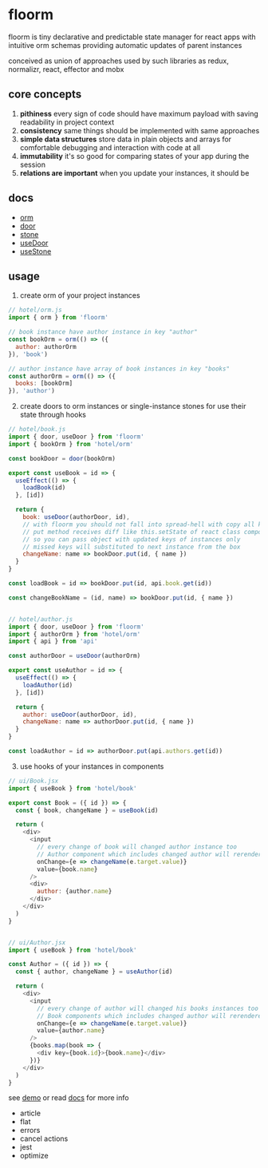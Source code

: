 # floorm

floorm is tiny declarative and predictable state manager for react apps with intuitive orm schemas providing automatic updates of parent instances

conceived as union of approaches used by such libraries as redux, normalizr, react, effector and mobx

## core concepts

1. **pithiness** every sign of code should have maximum payload with saving readability in project context
2. **consistency** same things should be implemented with same approaches
3. **simple data structures** store data in plain objects and arrays for comfortable debugging and interaction with code at all
4. **immutability** it's so good for comparing states of your app during the session
5. **relations are important** when you update your instances, it should be 

## docs

* [orm](https://github.com/lioeaet/floorm/tree/master/docs/orm.md)
* [door](https://github.com/lioeaet/floorm/tree/master/docs/door.md)
* [stone](https://github.com/lioeaet/floorm/tree/master/docs/stone.md)
* [useDoor](https://github.com/lioeaet/floorm/tree/master/docs/useDoor.md)
* [useStone](https://github.com/lioeaet/floorm/tree/master/docs/useStone.md)

## usage

1. create orm of your project instances

```js
// hotel/orm.js
import { orm } from 'floorm'

// book instance have author instance in key "author"
const bookOrm = orm(() => ({
  author: authorOrm
}), 'book')

// author instance have array of book instances in key "books"
const authorOrm = orm(() => ({
  books: [bookOrm]
}), 'author')
```

2. create doors to orm instances or single-instance stones for use their state through hooks

```js
// hotel/book.js
import { door, useDoor } from 'floorm'
import { bookOrm } from 'hotel/orm'

const bookDoor = door(bookOrm)

export const useBook = id => {
  useEffect(() => {
    loadBook(id)
  }, [id])

  return {
    book: useDoor(authorDoor, id),
    // with floorm you should not fall into spread-hell with copy all keys like in redux reducers
    // put method receives diff like this.setState of react class components with nesting support
    // so you can pass object with updated keys of instances only
    // missed keys will substituted to next instance from the box
    changeName: name => bookDoor.put(id, { name })
  }
}

const loadBook = id => bookDoor.put(id, api.book.get(id))

const changeBookName = (id, name) => bookDoor.put(id, { name })


// hotel/author.js
import { door, useDoor } from 'floorm'
import { authorOrm } from 'hotel/orm'
import { api } from 'api'

const authorDoor = useDoor(authorOrm)

export const useAuthor = id => {
  useEffect(() => {
    loadAuthor(id)
  }, [id])

  return {
    author: useDoor(authorDoor, id),
    changeName: name => authorDoor.put(id, { name })
  }
}

const loadAuthor = id => authorDoor.put(api.authors.get(id))
```

3. use hooks of your instances in components

```js
// ui/Book.jsx
import { useBook } from 'hotel/book'

export const Book = ({ id }) => {
  const { book, changeName } = useBook(id)

  return (
    <div>
      <input
        // every change of book will changed author instance too
        // Author component which includes changed author will rerendered for display updated books list
        onChange={e => changeName(e.target.value)}
        value={book.name}
      />
      <div>
        author: {author.name}
      </div>
    </div>
  )
}


// ui/Author.jsx
import { useBook } from 'hotel/book'

const Author = ({ id }) => {
  const { author, changeName } = useAuthor(id)

  return (
    <div>
      <input
        // every change of author will changed his books instances too
        // Book components which includes changed author will rerendered for display updated author.name
        onChange={e => changeName(e.target.value)}
        value={author.name}
      />
      {books.map(book => {
        <div key={book.id}>{book.name}</div>
      })}
    </div>
  )
}
```

see [demo](https://github.com/lioeaet/floorm/tree/master/demo) or read [docs](https://github.com/lioeaet/floorm/tree/master/docs/orm.md) for more info

* article
* flat
* errors
* cancel actions
* jest
* optimize

